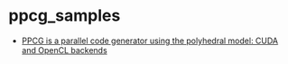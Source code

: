 # ppcg_samples

+ [PPCG is a parallel code generator using the polyhedral model: CUDA and OpenCL backends](http://freecode.com/projects/ppcg)

